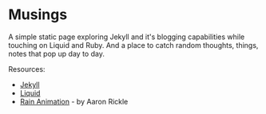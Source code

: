 # Musings
A simple static page exploring Jekyll and it's blogging capabilities while touching on Liquid and Ruby. And a place to catch random thoughts, things, notes that pop up day to day.

Resources:
- [Jekyll](https://jekyllrb.com/)
- [Liquid](https://shopify.github.io/liquid/)
- [Rain Animation](https://codepen.io/arickle/pen/XKjMZY)  - by Aaron Rickle
